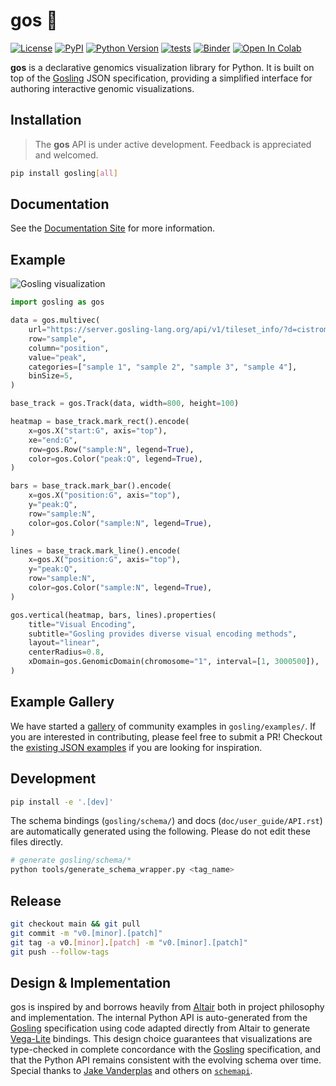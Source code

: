 # gos 🦆

[![License](https://img.shields.io/pypi/l/gosling.svg?color=green)](https://github.com/gosling-lang/gos/raw/main/LICENSE)
[![PyPI](https://img.shields.io/pypi/v/gosling.svg?color=green)](https://pypi.org/project/gosling)
[![Python Version](https://img.shields.io/pypi/pyversions/gosling.svg?color=green)](https://python.org)
[![tests](https://github.com/gosling-lang/gos/workflows/Test/badge.svg)](https://github.com/gosling-lang/gos/actions)
[![Binder](https://mybinder.org/badge_logo.svg)](https://mybinder.org/v2/gh/gosling-lang/gos/main?filepath=notebooks%2Fmultiple-coordinated-views.ipynb)
[![Open In Colab](https://colab.research.google.com/assets/colab-badge.svg)](https://colab.research.google.com/github/gosling-lang/gos/blob/main/notebooks/multiple-coordinated-views.ipynb)

**gos** is a declarative genomics visualization library for Python.
It is built on top of the [Gosling] JSON specification, providing a
simplified interface for authoring interactive genomic visualizations.



## Installation

> The **gos** API is under active development. Feedback is appreciated and welcomed.

```bash
pip install gosling[all]
```

## Documentation

See the [Documentation Site](https://gosling-lang.github.io/gos) for more information.

## Example

<img src="https://github.com/gosling-lang/gos/raw/main/doc/_static/example.gif" alt="Gosling visualization"/>

```python
import gosling as gos

data = gos.multivec(
    url="https://server.gosling-lang.org/api/v1/tileset_info/?d=cistrome-multivec",
    row="sample",
    column="position",
    value="peak",
    categories=["sample 1", "sample 2", "sample 3", "sample 4"],
    binSize=5,
)

base_track = gos.Track(data, width=800, height=100)

heatmap = base_track.mark_rect().encode(
    x=gos.X("start:G", axis="top"),
    xe="end:G",
    row=gos.Row("sample:N", legend=True),
    color=gos.Color("peak:Q", legend=True),
)

bars = base_track.mark_bar().encode(
    x=gos.X("position:G", axis="top"),
    y="peak:Q",
    row="sample:N",
    color=gos.Color("sample:N", legend=True),
)

lines = base_track.mark_line().encode(
    x=gos.X("position:G", axis="top"),
    y="peak:Q",
    row="sample:N",
    color=gos.Color("sample:N", legend=True),
)

gos.vertical(heatmap, bars, lines).properties(
    title="Visual Encoding",
    subtitle="Gosling provides diverse visual encoding methods",
    layout="linear",
    centerRadius=0.8,
    xDomain=gos.GenomicDomain(chromosome="1", interval=[1, 3000500]),
)
```

## Example Gallery

We have started a [gallery](https://gosling-lang.github.io/gos/gallery/index.html) of
community examples in `gosling/examples/`. If you are interested in contributing, please
feel free to submit a PR! Checkout the [existing JSON examples](http://gosling-lang.org/examples/)
if you are looking for inspiration.


## Development

```bash
pip install -e '.[dev]'
```

The schema bindings (`gosling/schema/`) and docs (`doc/user_guide/API.rst`) are 
automatically generated using the following. Please do not edit these
files directly.

```bash
# generate gosling/schema/*
python tools/generate_schema_wrapper.py <tag_name>
```

## Release

```bash
git checkout main && git pull
git commit -m "v0.[minor].[patch]"
git tag -a v0.[minor].[patch] -m "v0.[minor].[patch]"
git push --follow-tags
```

## Design & Implementation

gos is inspired by and borrows heavily from [Altair] both in project philosophy
and implementation. The internal Python API is auto-generated from the
[Gosling] specification using code adapted directly from Altair to generate
[Vega-Lite] bindings. This design choice guarantees that visualizations are
type-checked in complete concordance with the [Gosling] specification, and that
the Python API remains consistent with the evolving schema over time. Special thanks to
[Jake Vanderplas](https://github.com/jakevdp) and others on
[`schemapi`](https://github.com/altair-viz/altair/tree/master/tools/schemapi).

[Gosling]: https://github.com/gosling-lang/gosling.js
[Altair]: https://github.com/altair-viz/altair
[Vega-Lite]: https://github.com/vega/vega-lite
